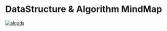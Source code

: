 # DataStructure & Algorithm MindMap

[![algods](https://user-images.githubusercontent.com/5803001/36406969-b4248af8-1635-11e8-97a6-3a4ba7b05c1f.png)
](https://www.processon.com/view/link/5858f45be4b0db9f2e0e7ee4)
